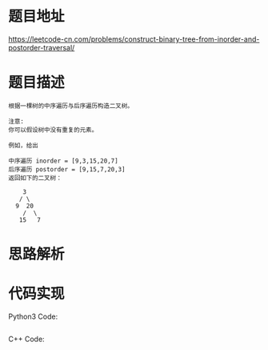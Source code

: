 # **题目地址**
https://leetcode-cn.com/problems/construct-binary-tree-from-inorder-and-postorder-traversal/
# **题目描述**
```
根据一棵树的中序遍历与后序遍历构造二叉树。

注意:
你可以假设树中没有重复的元素。

例如，给出

中序遍历 inorder = [9,3,15,20,7]
后序遍历 postorder = [9,15,7,20,3]
返回如下的二叉树：

    3
   / \
  9  20
    /  \
   15   7
```
# **思路解析**
# **代码实现**
Python3 Code:
```

```
C++ Code:
```

```
